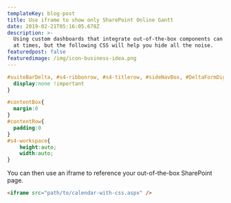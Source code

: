 ```yaml
---
templateKey: blog-post
title: Use iframe to show only SharePoint Online Gantt
date: 2019-02-21T05:16:05.678Z
description: >-
  Using custom dashboards that integrate out-of-the-box components can be a pain
  at times, but the following CSS will help you hide all the noise.
featuredpost: false
featuredimage: /img/icon-business-idea.png
---
```

```css
#suiteBarDelta, #s4-ribbonrow, #s4-titlerow, #sideNavBox, #DeltaFormDigest{
  display:none !important
}

#contentBox{
  margin:0
}
#contentRow{
  padding:0
}
#s4-workspace{
	height:auto;
	width:auto;
}
```
You can then use an iframe to reference your out-of-the-box SharePoint page.

```html
<iframe src="path/to/calendar-with-css.aspx" />
```
